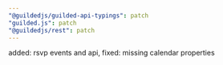```yaml
---
"@guildedjs/guilded-api-typings": patch
"guilded.js": patch
"@guildedjs/rest": patch
---
```


added: rsvp events and api, fixed: missing calendar properties
